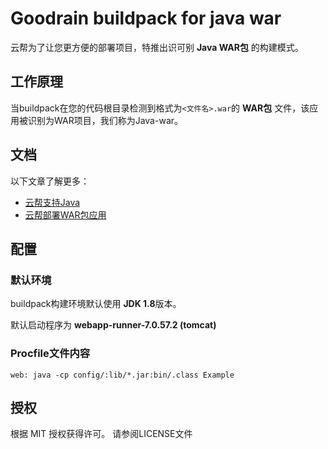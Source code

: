 # Goodrain buildpack for java war

云帮为了让您更方便的部署项目，特推出识可别 **Java WAR包** 的构建模式。

## 工作原理

当buildpack在您的代码根目录检测到格式为`<文件名>.war`的 **WAR包** 文件，该应用被识别为WAR项目，我们称为Java-war。

## 文档

以下文章了解更多：

- [云帮支持Java](https://www.rainbond.com/docs/stable/user-lang-docs/java/lang-java-overview.html)
- [云帮部署WAR包应用](https://www.rainbond.com/docs/stable/user-lang-docs/java/lang-java-war.html)

## 配置

### 默认环境

buildpack构建环境默认使用 **JDK 1.8**版本。

默认启动程序为 **webapp-runner-7.0.57.2  (tomcat)**

### Procfile文件内容

```
web: java -cp config/:lib/*.jar:bin/.class Example
```

## 授权

根据 MIT 授权获得许可。 请参阅LICENSE文件
